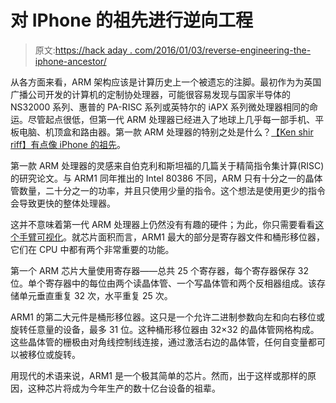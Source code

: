 # 对 IPhone 的祖先进行逆向工程

> 原文:[https://hack aday . com/2016/01/03/reverse-engineering-the-iphone-ancestor/](https://hackaday.com/2016/01/03/reverse-engineering-the-iphones-ancestor/)

从各方面来看，ARM 架构应该是计算历史上一个被遗忘的注脚。最初作为为英国广播公司开发的计算机的定制协处理器，可能很容易发现与国家半导体的 NS32000 系列、惠普的 PA-RISC 系列或英特尔的 iAPX 系列微处理器相同的命运。尽管起点很低，但第一代 ARM 处理器已经进入了地球上几乎每一部手机、平板电脑、机顶盒和路由器。第一款 ARM 处理器的特别之处是什么？[【Ken shir riff】有点像 iPhone 的祖先](http://www.righto.com/2015/12/reverse-engineering-arm1-ancestor-of.html)。

第一款 ARM 处理器的灵感来自伯克利和斯坦福的几篇关于精简指令集计算(RISC)的研究论文。与 ARM1 同年推出的 Intel 80386 不同，ARM 只有十分之一的晶体管数量，二十分之一的功率，并且只使用少量的指令。这个想法是使用更少的指令会导致更快的整体处理器。

这并不意味着第一代 ARM 处理器上仍然没有有趣的硬件；为此，你只需要看看[这个手臂可视化](http://visual6502.org/sim/varm/armgl.html)。就芯片面积而言，ARM1 最大的部分是寄存器文件和桶形移位器，它们在 CPU 中都有两个非常重要的功能。

第一个 ARM 芯片大量使用寄存器——总共 25 个寄存器，每个寄存器保存 32 位。单个寄存器中的每位由两个读晶体管、一个写晶体管和两个反相器组成。该存储单元垂直重复 32 次，水平重复 25 次。

ARM1 的第二大元件是桶形移位器。这只是一个允许二进制参数向左和向右移位或旋转任意量的设备，最多 31 位。这种桶形移位器由 32×32 的晶体管网格构成。这些晶体管的栅极由对角线控制线连接，通过激活右边的晶体管，任何自变量都可以被移位或旋转。

用现代的术语来说，ARM1 是一个极其简单的芯片。然而，出于这样或那样的原因，这种芯片将成为今年生产的数十亿台设备的祖辈。